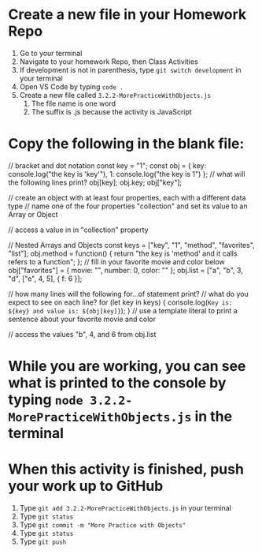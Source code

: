 # Create a new file in your Homework Repo
1. Go to your terminal
2. Navigate to your homework Repo, then Class Activities
3. If development is not in parenthesis, type `git switch development` in your terminal
4. Open VS Code by typing `code .`
5. Create a new file called `3.2.2-MorePracticeWithObjects.js`
    1. The file name is one word
    2. The suffix is .js because the activity is JavaScript

# Copy the following in the blank file:

// bracket and dot notation
const key = "1";
const obj = {
  key: console.log("the key is 'key'"),
  1: console.log("the key is 1")
};
// what will the following lines print?
obj[key];
obj.key;
obj["key"];

// create an object with at least four properties, each with a different data type
// name one of the four properties "collection" and set its value to an Array or Object

// access a value in in "collection" property

// Nested Arrays and Objects
const keys = ["key", "1", "method", "favorites", "list"];
obj.method = function() {
  return "the key is 'method' and it calls refers to a function";
};
// fill in your favorite movie and color below
obj["favorites"] = {
  movie: "",
  number: 0,
  color: ""
};
obj.list = ["a", "b", 3, "d", ["e", 4, 5], { f: 6 }];

// how many lines will the following for...of statement print?
// what do you expect to see on each line?
for (let key in keys) {
  console.log(`Key is: ${key} and value is: ${obj[key]}`);
}
// use a template literal to print a sentence about your favorite movie and color

// access the values "b", 4, and 6 from obj.list


# While you are working, you can see what is printed to the console by typing `node 3.2.2-MorePracticeWithObjects.js` in the terminal

# When this activity is finished, push your work up to GitHub
1. Type `git add 3.2.2-MorePracticeWithObjects.js` in your terminal
2. Type `git status`
3. Type `git commit -m "More Practice with Objects"`
4. Type `git status`
5. Type `git push`
